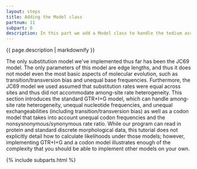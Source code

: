 ```yaml
---
layout: steps
title: Adding the Model class
partnum: 11
subpart: 0
description: In this part we add a Model class to handle the tedium associated with informing BeagleLib of the details of the substitution model. The Eigen library is used to manage calculation of transition probability matrices.
---
```

{{ page.description | markdownify }}

The only substitution model we've implemented thus far has been the JC69 model. The only parameters of this model are edge lengths, and thus it does not model even the most basic aspects of molecular evolution, such as transition/transversion bias and unequal base frequencies. Furthermore, the JC69 model we used assumed that substitution rates were equal across sites and thus did not accommodate among-site rate heterogeneity. This section introduces the standard GTR+I+G model, which can handle among-site rate heterogeneity, unequal nucleotide frequencies, and unequal exchangeabilities (including transition/transversion bias) as well as a codon model that takes into account unequal codon frequencies and the nonsysnonymous/synonymous rate ratio. While our program can read in protein and standard discrete morphological data, this tutorial does not explicitly detail how to calculate likelihoods under those models; however, implementing GTR+I+G and a codon model illustrates enough of the complexity that you should be able to implement other models on your own. 

{% include subparts.html %}
